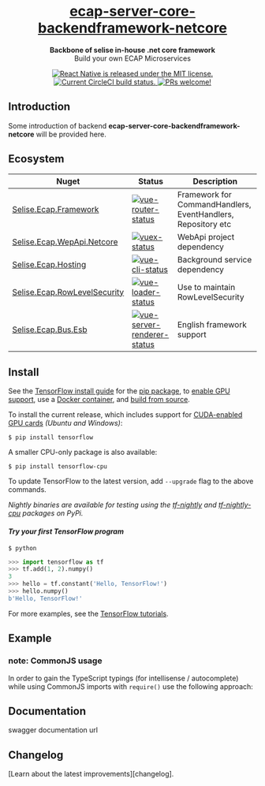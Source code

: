 <h1 align="center">
  <a href="https://reactnative.dev/">
    ecap-server-core-backendframework-netcore
  </a>
</h1>

<p align="center">
  <strong>Backbone of selise in-house .net core framework</strong><br>
  Build your own ECAP Microservices
</p>

<p align="center">
  <a href="https://github.com/facebook/react-native/blob/master/LICENSE">
    <img src="https://img.shields.io/badge/license-MIT-blue.svg" alt="React Native is released under the MIT license." />
  </a>
  <a href="https://circleci.com/gh/facebook/react-native">
    <img src="https://circleci.com/gh/facebook/react-native.svg?style=shield" alt="Current CircleCI build status." />
  </a>
  <a href="https://reactnative.dev/docs/contributing">
    <img src="https://img.shields.io/badge/PRs-welcome-brightgreen.svg" alt="PRs welcome!" />
  </a>
</p>



## Introduction

Some introduction of backend **ecap-server-core-backendframework-netcore** will be provided here.


## Ecosystem

| Nuget | Status | Description |
|---------|--------|-------------|
| [Selise.Ecap.Framework]          | [![vue-router-status]][vue-router-package] | Framework for CommandHandlers, EventHandlers, Repository etc |
| [Selise.Ecap.WepApi.Netcore]                | [![vuex-status]][vuex-package] | WebApi project dependency |
| [Selise.Ecap.Hosting]             | [![vue-cli-status]][vue-cli-package] | Background service dependency |
| [Selise.Ecap.RowLevelSecurity]          | [![vue-loader-status]][vue-loader-package] | Use to maintain RowLevelSecurity |
| [Selise.Ecap.Bus.Esb] | [![vue-server-renderer-status]][vue-server-renderer-package] | English framework support |

[Selise.Ecap.Framework]: https://github.com/vuejs/vue-router
[Selise.Ecap.WepApi.Netcore]: https://github.com/vuejs/vuex
[Selise.Ecap.Hosting]: https://github.com/vuejs/vue-cli
[Selise.Ecap.RowLevelSecurity]: https://github.com/vuejs/vue-loader
[Selise.Ecap.Bus.Esb]: https://github.com/vuejs/vue/tree/dev/packages/vue-server-renderer

[vue-router-status]: https://img.shields.io/npm/v/vue-router.svg
[vuex-status]: https://img.shields.io/npm/v/vuex.svg
[vue-cli-status]: https://img.shields.io/npm/v/@vue/cli.svg
[vue-loader-status]: https://img.shields.io/npm/v/vue-loader.svg
[vue-server-renderer-status]: https://img.shields.io/npm/v/vue-server-renderer.svg

[vue-router-package]: https://npmjs.com/package/vue-router
[vuex-package]: https://npmjs.com/package/vuex
[vue-cli-package]: https://npmjs.com/package/@vue/cli
[vue-loader-package]: https://npmjs.com/package/vue-loader
[vue-server-renderer-package]: https://npmjs.com/package/vue-server-renderer

## Install

See the [TensorFlow install guide](https://www.tensorflow.org/install) for the
[pip package](https://www.tensorflow.org/install/pip), to
[enable GPU support](https://www.tensorflow.org/install/gpu), use a
[Docker container](https://www.tensorflow.org/install/docker), and
[build from source](https://www.tensorflow.org/install/source).

To install the current release, which includes support for
[CUDA-enabled GPU cards](https://www.tensorflow.org/install/gpu) *(Ubuntu and
Windows)*:

```
$ pip install tensorflow
```

A smaller CPU-only package is also available:

```
$ pip install tensorflow-cpu
```

To update TensorFlow to the latest version, add `--upgrade` flag to the above
commands.

*Nightly binaries are available for testing using the
[tf-nightly](https://pypi.python.org/pypi/tf-nightly) and
[tf-nightly-cpu](https://pypi.python.org/pypi/tf-nightly-cpu) packages on PyPi.*
#### *Try your first TensorFlow program*

```shell
$ python
```

```python
>>> import tensorflow as tf
>>> tf.add(1, 2).numpy()
3
>>> hello = tf.constant('Hello, TensorFlow!')
>>> hello.numpy()
b'Hello, TensorFlow!'
```

For more examples, see the
[TensorFlow tutorials](https://www.tensorflow.org/tutorials/).


## Example

### note: CommonJS usage
In order to gain the TypeScript typings (for intellisense / autocomplete) while using CommonJS imports with `require()` use the following approach:

## Documentation 

swagger documentation url

## Changelog

[Learn about the latest improvements][changelog].
